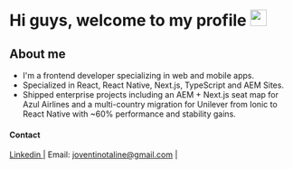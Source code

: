 # Hi guys, welcome to my profile <img src="https://github.com/TheDudeThatCode/TheDudeThatCode/blob/master/Assets/Hi.gif" width="29px"> 

## About me
- I'm a frontend developer specializing in web and mobile apps.
- Specialized in React, React Native, Next.js, TypeScript and AEM Sites.
- Shipped enterprise projects including an AEM + Next.js seat map for Azul Airlines and a multi-country migration for Unilever from Ionic to React Native with ~60% performance and stability gains. 

#### Contact

<a href="https://www.linkedin.com/in/talinejoventino" target="_blank"> Linkedin </a> |  Email: joventinotaline@gmail.com | 
